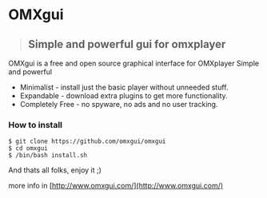 # OMXgui
> ## Simple and powerful gui for omxplayer

OMXgui is a free and open source graphical interface for OMXplayer
Simple and powerful

* Minimalist - install just the basic player without unneeded stuff.
* Expandable - download extra plugins to get more functionality.
* Completely Free - no spyware, no ads and no user tracking.


### How to install

    $ git clone https://github.com/omxgui/omxgui
    $ cd omxgui
    $ /bin/bash install.sh 

And thats all folks, enjoy it ;)

more info in [http://www.omxgui.com/](http://www.omxgui.com/)
